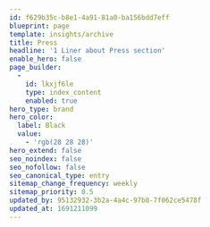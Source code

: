 ```yaml
---
id: f629b35c-b8e1-4a91-81a0-ba156bdd7eff
blueprint: page
template: insights/archive
title: Press
headline: '1 Liner about Press section'
enable_hero: false
page_builder:
  -
    id: lkxjf6le
    type: index_content
    enabled: true
hero_type: brand
hero_color:
  label: Black
  value:
    - 'rgb(28 28 28)'
hero_extend: false
seo_noindex: false
seo_nofollow: false
seo_canonical_type: entry
sitemap_change_frequency: weekly
sitemap_priority: 0.5
updated_by: 95132932-3b2a-4a4c-97b8-7f062ce5478f
updated_at: 1691211099
---
```


